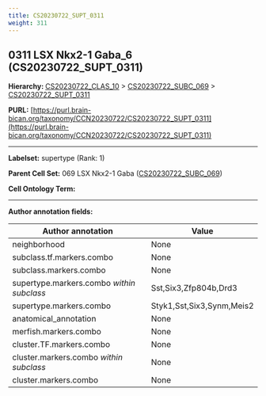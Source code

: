 ```yaml
---
title: CS20230722_SUPT_0311
weight: 311
---
```

## 0311 LSX Nkx2-1 Gaba_6 (CS20230722_SUPT_0311)
<b>Hierarchy: </b>
[CS20230722_CLAS_10](../CS20230722_CLAS_10) >
[CS20230722_SUBC_069](../CS20230722_SUBC_069) >
[CS20230722_SUPT_0311](../CS20230722_SUPT_0311)

**PURL:** [https://purl.brain-bican.org/taxonomy/CCN20230722/CS20230722_SUPT_0311](https://purl.brain-bican.org/taxonomy/CCN20230722/CS20230722_SUPT_0311)

---


**Labelset:** supertype (Rank: 1)

**Parent Cell Set:** 069 LSX Nkx2-1 Gaba ([CS20230722_SUBC_069](../CS20230722_SUBC_069))



**Cell Ontology Term:** 

[MARKER GENES.]: #


---

[TRANSFERRED ANNOTATIONS.]: #


[AUTHOR ANNOTATION FIELDS.]: #


**Author annotation fields:**

| Author annotation | Value |
|-------------------|-------|
|neighborhood|None|
|subclass.tf.markers.combo|None|
|subclass.markers.combo|None|
|supertype.markers.combo _within subclass_|Sst,Six3,Zfp804b,Drd3|
|supertype.markers.combo|Styk1,Sst,Six3,Synm,Meis2|
|anatomical_annotation|None|
|merfish.markers.combo|None|
|cluster.TF.markers.combo|None|
|cluster.markers.combo _within subclass_|None|
|cluster.markers.combo|None|
